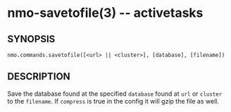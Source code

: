 nmo-savetofile(3) -- activetasks
==============================

## SYNOPSIS

    nmo.commands.savetofile([<url> || <cluster>], [database], [filename])


## DESCRIPTION

Save the database found at the specified `database` found at `url` or `cluster` to the `filename`.
If `compress` is true in the config it will gzip the file as well.
